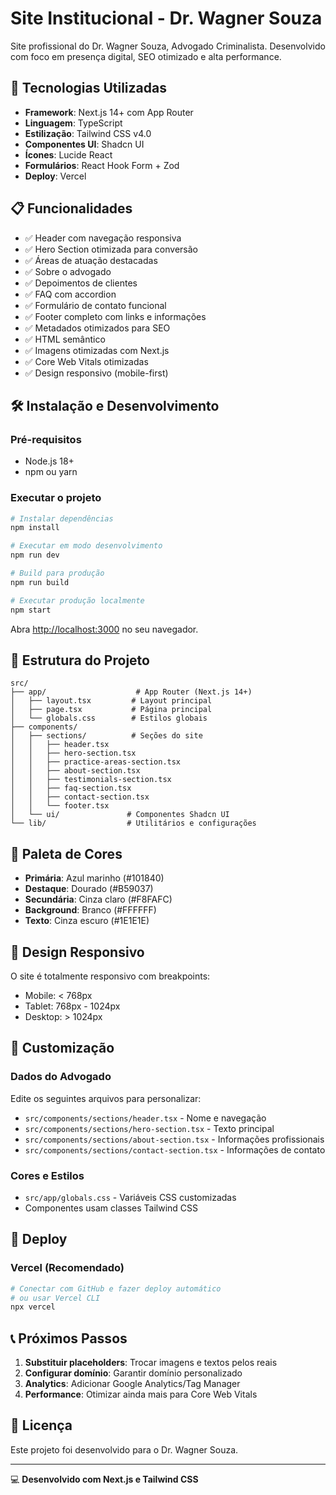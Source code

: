 # Site Institucional - Dr. Wagner Souza

Site profissional do Dr. Wagner Souza, Advogado Criminalista. Desenvolvido com foco em presença digital, SEO otimizado e alta performance.

## 🚀 Tecnologias Utilizadas

- **Framework**: Next.js 14+ com App Router
- **Linguagem**: TypeScript
- **Estilização**: Tailwind CSS v4.0
- **Componentes UI**: Shadcn UI
- **Ícones**: Lucide React
- **Formulários**: React Hook Form + Zod
- **Deploy**: Vercel

## 📋 Funcionalidades

- ✅ Header com navegação responsiva
- ✅ Hero Section otimizada para conversão
- ✅ Áreas de atuação destacadas
- ✅ Sobre o advogado
- ✅ Depoimentos de clientes
- ✅ FAQ com accordion
- ✅ Formulário de contato funcional
- ✅ Footer completo com links e informações
- ✅ Metadados otimizados para SEO
- ✅ HTML semântico
- ✅ Imagens otimizadas com Next.js
- ✅ Core Web Vitals otimizadas
- ✅ Design responsivo (mobile-first)

## 🛠️ Instalação e Desenvolvimento

### Pré-requisitos

- Node.js 18+
- npm ou yarn

### Executar o projeto

```bash
# Instalar dependências
npm install

# Executar em modo desenvolvimento
npm run dev

# Build para produção
npm run build

# Executar produção localmente
npm start
```

Abra [http://localhost:3000](http://localhost:3000) no seu navegador.

## 📁 Estrutura do Projeto

```
src/
├── app/                    # App Router (Next.js 14+)
│   ├── layout.tsx         # Layout principal
│   ├── page.tsx           # Página principal
│   └── globals.css        # Estilos globais
├── components/
│   ├── sections/          # Seções do site
│   │   ├── header.tsx
│   │   ├── hero-section.tsx
│   │   ├── practice-areas-section.tsx
│   │   ├── about-section.tsx
│   │   ├── testimonials-section.tsx
│   │   ├── faq-section.tsx
│   │   ├── contact-section.tsx
│   │   └── footer.tsx
│   └── ui/               # Componentes Shadcn UI
└── lib/                  # Utilitários e configurações
```

## 🎨 Paleta de Cores

- **Primária**: Azul marinho (#101840)
- **Destaque**: Dourado (#B59037)
- **Secundária**: Cinza claro (#F8FAFC)
- **Background**: Branco (#FFFFFF)
- **Texto**: Cinza escuro (#1E1E1E)

## 📱 Design Responsivo

O site é totalmente responsivo com breakpoints:

- Mobile: < 768px
- Tablet: 768px - 1024px
- Desktop: > 1024px

## 🔧 Customização

### Dados do Advogado

Edite os seguintes arquivos para personalizar:

- `src/components/sections/header.tsx` - Nome e navegação
- `src/components/sections/hero-section.tsx` - Texto principal
- `src/components/sections/about-section.tsx` - Informações profissionais
- `src/components/sections/contact-section.tsx` - Informações de contato

### Cores e Estilos

- `src/app/globals.css` - Variáveis CSS customizadas
- Componentes usam classes Tailwind CSS

## 🚀 Deploy

### Vercel (Recomendado)

```bash
# Conectar com GitHub e fazer deploy automático
# ou usar Vercel CLI
npx vercel
```

## 📞 Próximos Passos

1. **Substituir placeholders**: Trocar imagens e textos pelos reais
2. **Configurar domínio**: Garantir domínio personalizado
3. **Analytics**: Adicionar Google Analytics/Tag Manager
4. **Performance**: Otimizar ainda mais para Core Web Vitals

## 📄 Licença

Este projeto foi desenvolvido para o Dr. Wagner Souza.

---

💻 **Desenvolvido com Next.js e Tailwind CSS**
